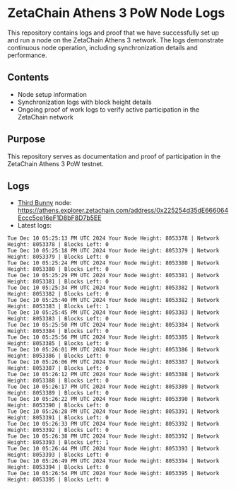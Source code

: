 # ZetaChain Athens 3 PoW Node Logs
This repository contains logs and proof that we have successfully set up and run a node on the ZetaChain Athens 3 network. The logs demonstrate continuous node operation, including synchronization details and performance.

## Contents
- Node setup information
- Synchronization logs with block height details
- Ongoing proof of work logs to verify active participation in the ZetaChain network

## Purpose
This repository serves as documentation and proof of participation in the ZetaChain Athens 3 PoW testnet.

## Logs

- [Third Bunny](https://thirdbunny.xyz/) node: https://athens.explorer.zetachain.com/address/0x225254d35dE666064Eccc5ce16eF1D8bF8D7b5EE
- Latest logs:
```
Tue Dec 10 05:25:13 PM UTC 2024 Your Node Height: 8053378 | Network Height: 8053378 | Blocks Left: 0
Tue Dec 10 05:25:18 PM UTC 2024 Your Node Height: 8053379 | Network Height: 8053379 | Blocks Left: 0
Tue Dec 10 05:25:24 PM UTC 2024 Your Node Height: 8053380 | Network Height: 8053380 | Blocks Left: 0
Tue Dec 10 05:25:29 PM UTC 2024 Your Node Height: 8053381 | Network Height: 8053381 | Blocks Left: 0
Tue Dec 10 05:25:34 PM UTC 2024 Your Node Height: 8053382 | Network Height: 8053382 | Blocks Left: 0
Tue Dec 10 05:25:40 PM UTC 2024 Your Node Height: 8053382 | Network Height: 8053383 | Blocks Left: 1
Tue Dec 10 05:25:45 PM UTC 2024 Your Node Height: 8053383 | Network Height: 8053383 | Blocks Left: 0
Tue Dec 10 05:25:50 PM UTC 2024 Your Node Height: 8053384 | Network Height: 8053384 | Blocks Left: 0
Tue Dec 10 05:25:56 PM UTC 2024 Your Node Height: 8053385 | Network Height: 8053385 | Blocks Left: 0
Tue Dec 10 05:26:01 PM UTC 2024 Your Node Height: 8053386 | Network Height: 8053386 | Blocks Left: 0
Tue Dec 10 05:26:06 PM UTC 2024 Your Node Height: 8053387 | Network Height: 8053387 | Blocks Left: 0
Tue Dec 10 05:26:12 PM UTC 2024 Your Node Height: 8053388 | Network Height: 8053388 | Blocks Left: 0
Tue Dec 10 05:26:17 PM UTC 2024 Your Node Height: 8053389 | Network Height: 8053389 | Blocks Left: 0
Tue Dec 10 05:26:22 PM UTC 2024 Your Node Height: 8053390 | Network Height: 8053390 | Blocks Left: 0
Tue Dec 10 05:26:28 PM UTC 2024 Your Node Height: 8053391 | Network Height: 8053391 | Blocks Left: 0
Tue Dec 10 05:26:33 PM UTC 2024 Your Node Height: 8053392 | Network Height: 8053392 | Blocks Left: 0
Tue Dec 10 05:26:38 PM UTC 2024 Your Node Height: 8053392 | Network Height: 8053393 | Blocks Left: 1
Tue Dec 10 05:26:44 PM UTC 2024 Your Node Height: 8053393 | Network Height: 8053393 | Blocks Left: 0
Tue Dec 10 05:26:49 PM UTC 2024 Your Node Height: 8053394 | Network Height: 8053394 | Blocks Left: 0
Tue Dec 10 05:26:54 PM UTC 2024 Your Node Height: 8053395 | Network Height: 8053395 | Blocks Left: 0
```
